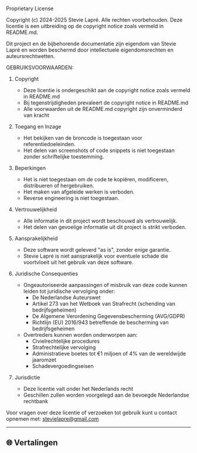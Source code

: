 Proprietary License

Copyright (c) 2024-2025 Stevie Lapré. Alle rechten voorbehouden.
Deze licentie is een uitbreiding op de copyright notice zoals vermeld in README.md.

Dit project en de bijbehorende documentatie zijn eigendom van Stevie Lapré en worden beschermd door intellectuele eigendomsrechten en auteursrechtwetten.

GEBRUIKSVOORWAARDEN:

1. Copyright
   - Deze licentie is ondergeschikt aan de copyright notice zoals vermeld in README.md
   - Bij tegenstrijdigheden prevaleert de copyright notice in README.md
   - Alle voorwaarden uit de README.md copyright zijn onverminderd van kracht

2. Toegang en Inzage
   - Het bekijken van de broncode is toegestaan voor referentiedoeleinden.
   - Het delen van screenshots of code snippets is niet toegestaan zonder schriftelijke toestemming.

3. Beperkingen
   - Het is niet toegestaan om de code te kopiëren, modificeren, distribueren of hergebruiken.
   - Het maken van afgeleide werken is verboden.
   - Reverse engineering is niet toegestaan.

4. Vertrouwelijkheid
   - Alle informatie in dit project wordt beschouwd als vertrouwelijk.
   - Het delen van gevoelige informatie uit dit project is strikt verboden.

5. Aansprakelijkheid
   - Deze software wordt geleverd "as is", zonder enige garantie.
   - Stevie Lapré is niet aansprakelijk voor eventuele schade die voortvloeit uit het gebruik van deze software.

6. Juridische Consequenties
   - Ongeautoriseerde aanpassingen of misbruik van deze code kunnen leiden tot juridische vervolging onder:
     * De Nederlandse Auteurswet
     * Artikel 273 van het Wetboek van Strafrecht (schending van bedrijfsgeheimen)
     * De Algemene Verordening Gegevensbescherming (AVG/GDPR)
     * Richtlijn (EU) 2016/943 betreffende de bescherming van bedrijfsgeheimen
   - Overtreders kunnen worden onderworpen aan:
     * Civielrechtelijke procedures
     * Strafrechtelijke vervolging
     * Administratieve boetes tot €1 miljoen of 4% van de wereldwijde jaaromzet
     * Schadevergoedingseisen

7. Jurisdictie
   - Deze licentie valt onder het Nederlands recht
   - Geschillen zullen worden voorgelegd aan de bevoegde Nederlandse rechtbank

Voor vragen over deze licentie of verzoeken tot gebruik kunt u contact opnemen met: stevielapre@gmail.com

---

## 🌐 Vertalingen

<!--
**[Click here for the English version](https://github.com/StevieLearningRepositories/Curriculum_Vitae/blob/test/LICENSE_EN.md)**
-->
